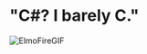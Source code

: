 # "C#? I barely C."

![ElmoFireGIF](https://github.com/user-attachments/assets/aa17761f-f9f5-4d36-8ac5-ccc929e909f5)



